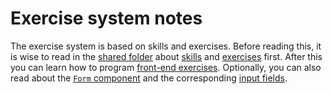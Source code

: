 # Exercise system notes

The exercise system is based on skills and exercises. Before reading this, it is wise to read in the [shared folder](../../../../shared/) about [skills](../../../../shared/edu/skills/) and [exercises](../../../../shared/edu/exercises/) first. After this you can learn how to program [front-end exercises](exercises/). Optionally, you can also read about the [`Form` component](../form/) and the corresponding [input fields](../form/inputs/).